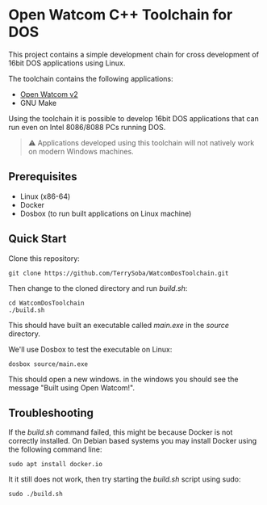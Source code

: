 # Open Watcom C++ Toolchain for DOS

This project contains a simple development chain for cross development of 16bit DOS applications using Linux.

The toolchain contains the following applications:
 * [Open Watcom v2](https://github.com/open-watcom/open-watcom-v2)
 * GNU Make

Using the toolchain it is possible to develop 16bit DOS applications that can run even on Intel 8086/8088 PCs running DOS.

> ⚠️ Applications developed using this toolchain will not natively work on modern Windows machines.

## Prerequisites
 
 * Linux (x86-64)
 * Docker
 * Dosbox (to run built applications on Linux machine)

## Quick Start

Clone this repository:
~~~
git clone https://github.com/TerrySoba/WatcomDosToolchain.git
~~~

Then change to the cloned directory and run *build.sh*:
~~~
cd WatcomDosToolchain
./build.sh
~~~

This should have built an executable called *main.exe* in the *source* directory.

We'll use Dosbox to test the executable on Linux:
~~~
dosbox source/main.exe
~~~

This should open a new windows. in the windows you should see the message "Built using Open Watcom!".


## Troubleshooting

If the *build.sh* command failed, this might be because Docker is not correctly installed. On Debian based systems you may install Docker using the following command line:
~~~
sudo apt install docker.io
~~~

It it still does not work, then try starting the *build.sh* script using sudo:
~~~
sudo ./build.sh
~~~
